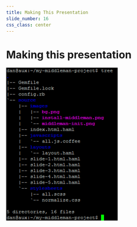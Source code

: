 ```yaml
---
title: Making This Presentation
slide_number: 16
css_class: center
---
```


# Making this presentation

![Middleman file tree](images/middleman-tree.png)
